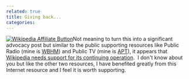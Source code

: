```yaml
---
related: true
title: Giving back...
categories: 
---
```

[![Wikipedia Affiliate Button][1]][2]Not meaning to turn this into a
significant advocacy post but similar to the public supporting resources like
Public Radio (mine is [WBHM][3]) and Public TV (mine is [APT][4]), it appears
that [Wikipedia needs support for its continuing operation][5].  I don't know
about you but like the other two resources, I have benefited greatly from this
Internet resource and I feel it is worth supporting.

[1]: http://wikimediafoundation.org/w/extensions/skins/Donate/images/banners/Banner_125x125_0003_D.jpg
[2]: http://wikimediafoundation.org/wiki/Support_Wikipedia/en
[3]: http://www.wbhm.org/
[4]: http://www.aptv.org/
[5]: http://wikimediafoundation.org/wiki/Appeal/en

